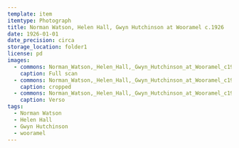 ```yaml
---
template: item
itemtype: Photograph
title: Norman Watson, Helen Hall, Gwyn Hutchinson at Wooramel c.1926
date: 1926-01-01
date_precision: circa
storage_location: folder1
license: pd
images:
  - commons: Norman_Watson,_Helen_Hall,_Gwyn_Hutchinson_at_Wooramel_c1926.png
    caption: Full scan
  - commons: Norman_Watson,_Helen_Hall,_Gwyn_Hutchinson_at_Wooramel_c1926_(cropped).png
    caption: cropped
  - commons: Norman_Watson,_Helen_Hall,_Gwyn_Hutchinson_at_Wooramel_c1926_(back).png
    caption: Verso
tags:
  - Norman Watson
  - Helen Hall
  - Gwyn Hutchinson
  - wooramel
---
```

